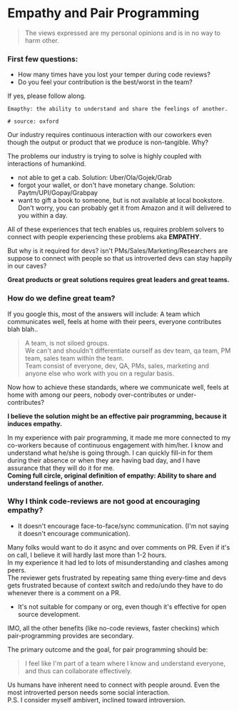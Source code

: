 # Empathy and Pair Programming

> The views expressed are my personal opinions and is in no way to harm other.

### First few questions:
- How many times have you lost your temper during code reviews?
- Do you feel your contribution is the best/worst in the team?

If yes, please follow along.

```
Emapthy: the ability to understand and share the feelings of another.

# source: oxford
```

Our industry requires continuous interaction with our coworkers even though the output or 
product that we produce is non-tangible. Why?

The problems our industry is trying to solve is highly coupled with interactions of humankind.
- not able to get a cab. Solution: Uber/Ola/Gojek/Grab
- forgot your wallet, or don't have monetary change. Solution: Paytm/UPI/Gopay/Grabpay
- want to gift a book to someone, but is not available at local bookstore. Don't worry, you can
  probably get it from Amazon and it will delivered to you within a day.

All of these experiences that tech enables us, requires problem solvers to connect with people experiencing these
problems aka **EMPATHY**.

But why is it required for devs? isn't PMs/Sales/Marketing/Researchers are suppose to connect with people
so that us introverted devs can stay happily in our caves?

**Great products or great solutions requires great leaders and great teams.**

### How do we define great team?
If you google this, most of the answers will include:
A team which communicates well, feels at home with their peers, everyone contributes blah blah..

> A team, is not siloed groups.  
> We can't and shouldn't differentiate ourself as dev team, qa team, PM team,
> sales team within the team.  
> Team consist of everyone, dev, QA, PMs, sales, marketing and anyone else who work with you
> on a regular basis.

Now how to achieve these standards, where we communicate well, feels at home with among our peers,
nobody over-contributes or under-contributes?

**I believe the solution might be an effective pair programming, because it induces empathy.**

In my experience with pair programming, it made me more connected to my co-workers because of
continuous engagement with him/her. I know and understand what he/she is going through. I can quickly fill-in 
for them during their absence or when they are having bad day, and I have assurance that they will do it for me.  
**Coming full circle, original definition of empathy: Ability to share and understand feelings of another.**

### Why I think code-reviews are not good at encouraging empathy?
- It doesn't encourage face-to-face/sync communication. (I'm not saying it doesn't encourage communication).
  
Many folks would want to do it async and over comments on PR. Even if it's on call, I believe it will hardly
last more than 1-2 hours.  
In my experience it had led to lots of misunderstanding and clashes among peers.  
The reviewer gets frustrated by repeating same thing every-time and devs gets frustrated 
because of context switch and redo/undo they have to do whenever there is a comment on a PR.

- It's not suitable for company or org, even though it's effective for open source development.

IMO, all the other benefits (like no-code reviews, faster checkins) which pair-programming 
provides are secondary.

The primary outcome and the goal, for pair programming should be:

> I feel like I'm part of a team where I know and understand everyone, and thus can collaborate effectively.

Us humans have inherent need to connect with people around. Even the most introverted person
needs some social interaction.  
P.S. I consider myself ambivert, inclined toward introversion.
